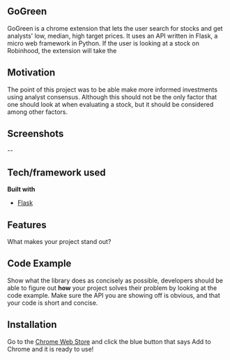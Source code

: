 ## GoGreen
GoGreen is a chrome extension that lets the user search for stocks and get analysts' low, median, high target prices. It uses an API written in Flask, a micro web framework in Python. If the user is looking at a stock on Robinhood, the extension will take the 

## Motivation
The point of this project was to be able make more informed investments using analyst consensus. Although this should not be the only factor that one should look at when evaluating a stock, but it should be considered among other factors. 

 
## Screenshots
--

## Tech/framework used

<b>Built with</b>
- [Flask](https://flask.palletsprojects.com/en/1.1.x/)

## Features
What makes your project stand out?

## Code Example
Show what the library does as concisely as possible, developers should be able to figure out **how** your project solves their problem by looking at the code example. Make sure the API you are showing off is obvious, and that your code is short and concise.

## Installation
Go to the [Chrome Web Store](https://chrome.google.com/webstore/detail/gogreen/gdfomgfjaambaelcehoainboiekakgfo?ref=producthunt) and click the blue button that says Add to Chrome and it is ready to use!
